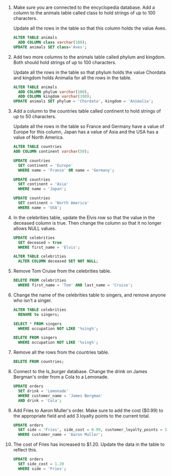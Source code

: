 1. Make sure you are connected to the encyclopedia database. Add a column to the animals table called class to hold strings of up to 100 characters.

    Update all the rows in the table so that this column holds the value Aves.

    ```sql
    ALTER TABLE animals 
      ADD COLUMN class varchar(100);
    UPDATE animals SET class='Aves';
    ```

1. Add two more columns to the animals table called phylum and kingdom. Both should hold strings of up to 100 characters.

    Update all the rows in the table so that phylum holds the value Chordata and kingdom holds Animalia for all the rows in the table.

    ```sql
    ALTER TABLE animals 
      ADD COLUMN phylum varchar(100), 
      ADD COLUMN kingdom varchar(100);
    UPDATE animals SET phylum = 'Chordata', kingdom = 'Animalia';
    ```

1. Add a column to the countries table called continent to hold strings of up to 50 characters.

    Update all the rows in the table so France and Germany have a value of Europe for this column, Japan has a value of Asia and the USA has a value of North America.

    ```sql
    ALTER TABLE countries
    ADD COLUMN continent varchar(50);

    UPDATE countries
      SET continent = 'Europe'
      WHERE name = 'France' OR name = 'Germany';
    
    UPDATE countries
      SET continent = 'Asia'
      WHERE name = 'Japan';
    
    UPDATE countries
      SET continent = 'North America'
      WHERE name = 'USA';
    ```

1. In the celebrities table, update the Elvis row so that the value in the deceased column is true. Then change the column so that it no longer allows NULL values.

    ```sql
    UPDATE celebrities
      SET deceased = true
      WHERE first_name = 'Elvis';

    ALTER TABLE celebrities
      ALTER COLUMN deceased SET NOT NULL;
    ```

1. Remove Tom Cruise from the celebrities table.

    ```sql
    DELETE FROM celebrities
      WHERE first_name = 'Tom' AND last_name = 'Cruise';
    ```

1. Change the name of the celebrities table to singers, and remove anyone who isn't a singer.

    ```sql
    ALTER TABLE celebrities 
      RENAME to singers;

    SELECT * FROM singers
      WHERE occupation NOT LIKE '%sing%';

    DELETE FROM singers
      WHERE occupation NOT LIKE '%sing%';
    ```

1. Remove all the rows from the countries table.

    ```sql
    DELETE FROM countries;
    ```

1. Connect to the ls_burger database. Change the drink on James Bergman's order from a Cola to a Lemonade.

    ```sql
    UPDATE orders
      SET drink = 'Lemonade'
      WHERE customer_name = 'James Bergman'
      AND drink = 'Cola';
    ```

1. Add Fries to Aaron Muller's order. Make sure to add the cost ($0.99) to the appropriate field and add 3 loyalty points to the current total.

    ```sql
    UPDATE orders
      SET side = 'Fries', side_cost = 0.99, customer_loyalty_points = 13
      WHERE customer_name = 'Aaron Muller';
    ```

1. The cost of Fries has increased to $1.20. Update the data in the table to reflect this.

    ```sql
    UPDATE orders
      SET side_cost = 1.20
      WHERE side = 'Fries';
    ```